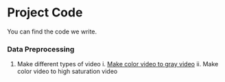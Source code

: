 # Project Code
You can find the code we write.

### Data Preprocessing
1. Make different types of video
  i. [Make color video to gray video](/MakeGrayVideo.ipynb)
  ii. Make color video to high saturation video
